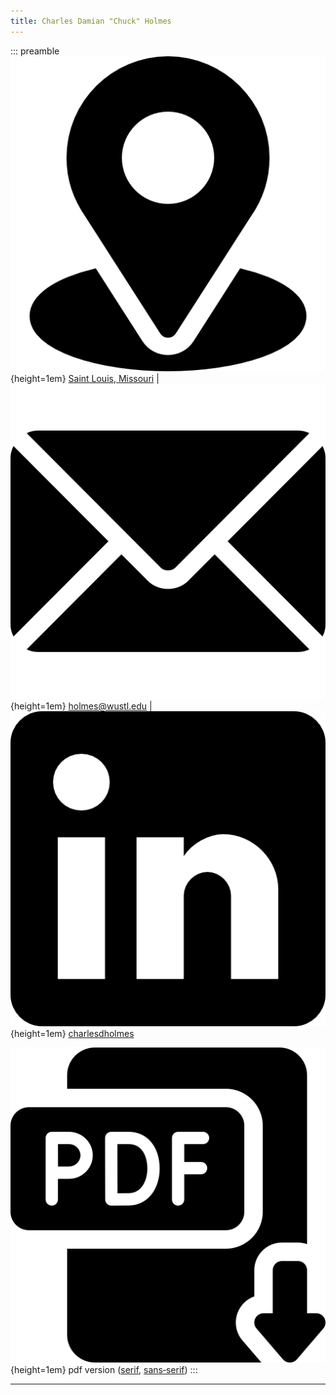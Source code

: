 ```yaml
---
title: Charles Damian "Chuck" Holmes
---
```


::: preamble
![](../icons/location.png){height=1em} [Saint Louis, Missouri](https://goo.gl/maps/5yczHh19iQcaPsmv5)
| ![](../icons/email.png){height=1em} [holmes@wustl.edu](mailto:holmes@wustl.edu)
| ![](../icons/linkedin-logo.png){height=1em} [charlesdholmes](https://www.linkedin.com/in/charlesdholmes/)

![](../icons/download.png){height=1em} pdf&nbsp;version&nbsp;([serif](http://eye-hand.wustl.edu/lab/people/chuck-serif.pdf),&nbsp;[sans&#8209;serif](http://eye-hand.wustl.edu/lab/people/chuck-sans-serif.pdf))
:::

<hr>
